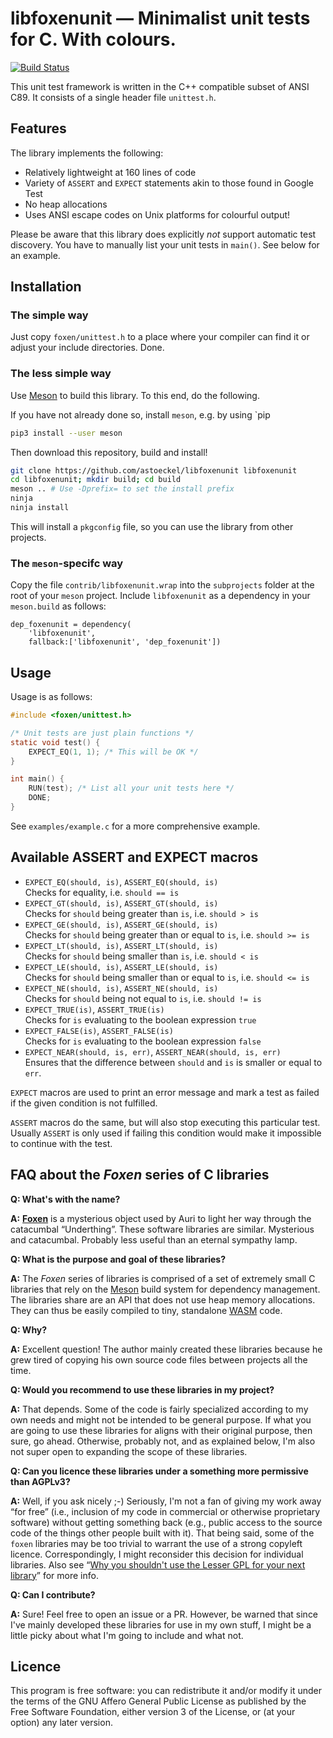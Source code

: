 # libfoxenunit ― Minimalist unit tests for C. With colours.

[![Build Status](https://travis-ci.org/astoeckel/libfoxenunit.svg?branch=master)](https://travis-ci.org/astoeckel/libfoxenunit)

This unit test framework is written in the C++ compatible subset of
ANSI C89. It consists of a single header file `unittest.h`.

## Features

The library implements the following:

* Relatively lightweight at 160 lines of code
* Variety of `ASSERT` and `EXPECT` statements akin to those found in Google Test
* No heap allocations
* Uses ANSI escape codes on Unix platforms for colourful output!

Please be aware that this library does explicitly *not* support automatic test discovery. You have to manually list your unit tests in `main()`. See below for an example.

## Installation

### The simple way
Just copy `foxen/unittest.h` to a place where your compiler can find it or adjust your include directories. Done.

### The less simple way
Use [Meson](https://mesonbuild.com/) to build this library. To this end, do the following.

If you have not already done so, install `meson`, e.g. by using `pip
```sh
pip3 install --user meson
```

Then download this repository, build and install!
```sh
git clone https://github.com/astoeckel/libfoxenunit libfoxenunit
cd libfoxenunit; mkdir build; cd build
meson .. # Use -Dprefix= to set the install prefix
ninja
ninja install
```

This will install a `pkgconfig` file, so you can use the library from other projects.

### The `meson`-specifc way

Copy the file `contrib/libfoxenunit.wrap` into the `subprojects` folder at the root of your `meson` project. Include `libfoxenunit` as a dependency in your `meson.build` as follows:
```meson
dep_foxenunit = dependency(
    'libfoxenunit',
    fallback:['libfoxenunit', 'dep_foxenunit'])
```

## Usage

Usage is as follows:

```C
#include <foxen/unittest.h>

/* Unit tests are just plain functions */
static void test() {
	EXPECT_EQ(1, 1); /* This will be OK */
}

int main() {
	RUN(test); /* List all your unit tests here */
	DONE;
}

```

See `examples/example.c` for a more comprehensive example.

## Available ASSERT and EXPECT macros

* `EXPECT_EQ(should, is)`, `ASSERT_EQ(should, is)`<br/>Checks for equality, i.e. `should == is`
* `EXPECT_GT(should, is)`, `ASSERT_GT(should, is)`<br/>Checks for `should` being greater than `is`, i.e. `should > is`
* `EXPECT_GE(should, is)`, `ASSERT_GE(should, is)`<br/>Checks for `should` being greater than or equal to `is`, i.e. `should >= is`
* `EXPECT_LT(should, is)`, `ASSERT_LT(should, is)`<br/>Checks for `should` being smaller than `is`, i.e. `should < is`
* `EXPECT_LE(should, is)`, `ASSERT_LE(should, is)`<br/>Checks for `should` being smaller than or equal to `is`, i.e. `should <= is`
* `EXPECT_NE(should, is)`, `ASSERT_NE(should, is)`<br/>Checks for `should` being not equal to `is`, i.e. `should != is`
* `EXPECT_TRUE(is)`, `ASSERT_TRUE(is)`<br/>Checks for `is` evaluating to the boolean expression `true`
* `EXPECT_FALSE(is)`, `ASSERT_FALSE(is)`<br/>Checks for `is` evaluating to the boolean expression `false`
* `EXPECT_NEAR(should, is, err)`, `ASSERT_NEAR(should, is, err)`<br/>Ensures that the difference between `should` and `is` is smaller or equal to `err`.

`EXPECT` macros are used to print an error message and mark a test as failed if the given condition is not fulfilled.

`ASSERT` macros do the same, but will also stop executing this particular test. Usually `ASSERT` is only used if failing this condition would make it impossible to continue with the test.

## FAQ about the *Foxen* series of C libraries

**Q: What's with the name?**

**A:** [**Foxen**](http://kingkiller.wikia.com/wiki/Foxen) is a mysterious object used by Auri to light her way through the catacumbal “Underthing”. These software libraries are similar. Mysterious and catacumbal. Probably less useful than an eternal sympathy lamp.

**Q: What is the purpose and goal of these libraries?**

**A:** The *Foxen* series of libraries is comprised of a set of extremely small C libraries that rely on the [Meson](https://mesonbuild.com/) build system for dependency management. The libraries share are an API that does not use heap memory allocations. They can thus be easily compiled to tiny, standalone [WASM](https://webassembly.org/) code.

**Q: Why?**

**A:** Excellent question! The author mainly created these libraries because he grew tired of copying his own source code files between projects all the time.

**Q: Would you recommend to use these libraries in my project?**

**A:** That depends. Some of the code is fairly specialized according to my own needs and might not be intended to be general purpose. If what you are going to use these libraries for aligns with their original purpose, then sure, go ahead. Otherwise, probably not, and as explained below, I'm also not super open to expanding the scope of these libraries.

**Q: Can you licence these libraries under a something more permissive than AGPLv3?**

**A:** Well, if you ask nicely ;-) Seriously, I'm not a fan of giving my work away “for free” (i.e., inclusion of my code in commercial or otherwise proprietary software) without getting something back (e.g., public access to the source code of the things other people built with it). That being said, some of the `foxen` libraries may be too trivial to warrant the use of a strong copyleft licence. Correspondingly, I might reconsider this decision for individual libraries. Also see “[Why you shouldn't use the Lesser GPL for your next library](https://www.gnu.org/licenses/why-not-lgpl.en.html)” for more info.

**Q: Can I contribute?**

**A:** Sure! Feel free to open an issue or a PR. However, be warned that since I've mainly developed these libraries for use in my own stuff, I might be a little picky about what I'm going to include and what not.

## Licence

This program is free software: you can redistribute it and/or modify
it under the terms of the GNU Affero General Public License as
published by the Free Software Foundation, either version 3 of the
License, or (at your option) any later version.
